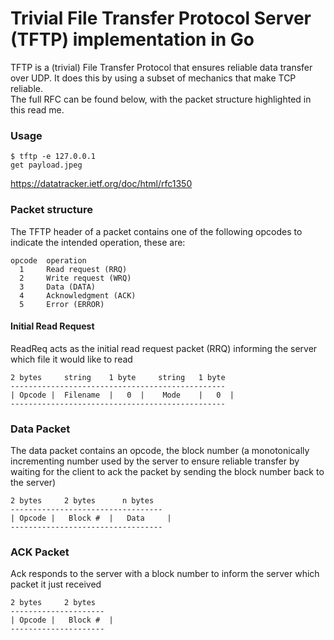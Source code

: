 # Trivial File Transfer Protocol Server (TFTP) implementation in Go

TFTP is a (trivial) File Transfer Protocol that ensures reliable data transfer over UDP. It does this by using a subset of mechanics that make TCP reliable.  
The full RFC can be found below, with the packet structure highlighted in this read me.

### Usage

```shell
$ tftp -e 127.0.0.1
get payload.jpeg
```

https://datatracker.ietf.org/doc/html/rfc1350

### Packet structure

The TFTP header of a packet contains one of the following opcodes to indicate the intended operation, these are:

```
opcode  operation
  1     Read request (RRQ)
  2     Write request (WRQ)
  3     Data (DATA)
  4     Acknowledgment (ACK)
  5     Error (ERROR)
```

#### Initial Read Request

ReadReq acts as the initial read request packet (RRQ) informing the server which file it would like to read
```
2 bytes     string    1 byte     string   1 byte
------------------------------------------------
| Opcode |  Filename  |   0  |    Mode    |   0  |
------------------------------------------------
```

### Data Packet

The data packet contains an opcode, the block number (a monotonically incrementing number used by the server to ensure reliable transfer by waiting for the client to ack the packet by sending the block number back to the server)

```
2 bytes     2 bytes      n bytes
----------------------------------
| Opcode |   Block #  |   Data     |
----------------------------------
```

### ACK Packet

 Ack responds to the server with a block number to inform the server which packet it just received
```
2 bytes     2 bytes
---------------------
| Opcode |   Block #  |
---------------------
```
